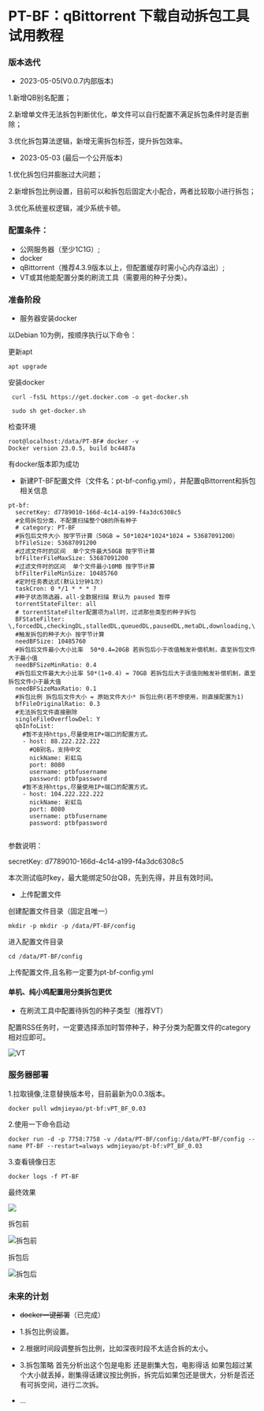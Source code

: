# PT-BF：qBittorrent 下载自动拆包工具试用教程

### 版本迭代

- 2023-05-05(V0.0.7内部版本)

1.新增QB别名配置；

2.新增单文件无法拆包判断优化，单文件可以自行配置不满足拆包条件时是否删除；

3.优化拆包算法逻辑，新增无需拆包标签，提升拆包效率。

- 2023-05-03 (最后一个公开版本)

1.优化拆包归并膨胀过大问题；

2.新增拆包比例设置，目前可以和拆包后固定大小配合，两者比较取小进行拆包；

3.优化系统鉴权逻辑，减少系统卡顿。



### 配置条件：

- 公网服务器（至少1C1G）;
- docker
- qBittorrent（推荐4.3.9版本以上，但配置缓存时需小心内存溢出）;
- VT或其他能配置分类的刷流工具（需要用的种子分类）。

### 准备阶段

- 服务器安装docker

以Debian 10为例，按顺序执行以下命令：

更新apt

`apt upgrade`

安装docker

` curl -fsSL https://get.docker.com -o get-docker.sh`

` sudo sh get-docker.sh`

检查环境

```
root@localhost:/data/PT-BF# docker -v
Docker version 23.0.5, build bc4487a
```

有docker版本即为成功

- 新建PT-BF配置文件（文件名：pt-bf-config.yml），并配置qBittorrent和拆包相关信息

```
pt-bf:
  secretKey: d7789010-166d-4c14-a199-f4a3dc6308c5
  #全局拆包分类，不配置扫描整个QB的所有种子
  # category: PT-BF
  #拆包后文件大小 按字节计算（50GB = 50*1024*1024*1024 = 53687091200）
  bfFileSize: 53687091200
  #过滤文件时的区间  单个文件最大50GB 按字节计算
  bfFilterFileMaxSize: 53687091200
  #过滤文件时的区间  单个文件最小10MB 按字节计算
  bfFilterFileMinSize: 10485760
  #定时任务表达式(默认1分钟1次)
  taskCron: 0 */1 * * * ?
  #种子状态筛选器，all-全数据扫描 默认为 paused 暂停
  torrentStateFilter: all
  # torrentStateFilter配置项为all时，过滤那些类型的种子拆包
  BFStateFilter: \,forcedDL,checkingDL,stalledDL,queuedDL,pausedDL,metaDL,downloading,\
  #触发拆包的种子大小 按字节计算
  needBFSize: 10485760
  #拆包后文件最小大小比率  50*0.4=20GB 若拆包后小于改值触发补偿机制，直至拆包文件大于最小值 
  needBFSizeMinRatio: 0.4
  #拆包后文件最大大小比率 50*(1+0.4) = 70GB 若拆包后大于该值则触发补偿机制，直至拆包文件小于最大值
  needBFSizeMaxRatio: 0.1
  #拆包比例 拆包后文件大小 = 原始文件大小* 拆包比例(若不想使用，则直接配置为1)
  bfFileOriginalRatio: 0.3
  #无法拆包文件直接删除
  singleFileOverflowDel: Y
  qbInfoList:
    #暂不支持https,尽量使用IP+端口的配置方式。
    - host: 88.222.222.222
      #QB别名，支持中文
      nickName: 彩虹岛
      port: 8080
      username: ptbfusername
      password: ptbfpassword
    #暂不支持https,尽量使用IP+端口的配置方式。
    - host: 104.222.222.222
      nickName: 彩虹岛
      port: 8080
      username: ptbfusername
      password: ptbfpassword
  
```

参数说明：

secretKey: d7789010-166d-4c14-a199-f4a3dc6308c5

本次测试临时key，最大能绑定50台QB，先到先得，并且有效时间。

- 上传配置文件

创建配置文件目录（固定且唯一）

`mkdir -p mkdir -p /data/PT-BF/config`

进入配置文件目录

`cd /data/PT-BF/config`

上传配置文件,且名称一定要为pt-bf-config.yml



#### 单机、纯小鸡配置用分类拆包更优

- 在刷流工具中配置待拆包的种子类型（推荐VT）

配置RSS任务时，一定要选择添加时暂停种子，种子分类为配置文件的category相对应即可。

![VT](https://lijieyao-blog.oss-cn-shenzhen.aliyuncs.com/image-20230430141706179.png)

### 服务器部署

1.拉取镜像,注意替换版本号，目前最新为0.0.3版本。

`docker pull wdmjieyao/pt-bf:vPT_BF_0.03`

2.使用一下命令启动

`docker run -d -p 7758:7758 -v /data/PT-BF/config:/data/PT-BF/config --name PT-BF --restart=always wdmjieyao/pt-bf:vPT_BF_0.03`

3.查看镜像日志

`docker logs -f PT-BF`

最终效果

![](https://lijieyao-blog.oss-cn-shenzhen.aliyuncs.com/image-20230430142332519.png)

拆包前

![拆包前](https://lijieyao-blog.oss-cn-shenzhen.aliyuncs.com/96790d71de15963dc09938870d5e90f.png)

拆包后

![拆包后](https://lijieyao-blog.oss-cn-shenzhen.aliyuncs.com/af23ea4ca2e224a868b6b95a52113b9.png)

### 未来的计划

- ~~docker一键部署~~（已完成）

- 1.拆包比例设置。

- 2.根据时间段调整拆包比例，比如深夜时段不太适合拆的太小。

- 3.拆包策略 首先分析出这个包是电影 还是剧集大包，电影得话 如果包超过某个大小就丢掉，剧集得话建议按比例拆，拆完后如果包还是很大，分析是否还有可拆空间，进行二次拆。

- ...

  
